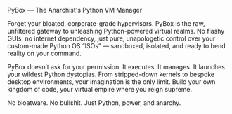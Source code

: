 PyBox — The Anarchist's Python VM Manager

Forget your bloated, corporate-grade hypervisors. PyBox is the raw, unfiltered gateway to unleashing Python-powered virtual realms. No flashy GUIs, no internet dependency, just pure, unapologetic control over your custom-made Python OS “ISOs” — sandboxed, isolated, and ready to bend reality on your command.

PyBox doesn’t ask for your permission. It executes. It manages. It launches your wildest Python dystopias. From stripped-down kernels to bespoke desktop environments, your imagination is the only limit. Build your own kingdom of code, your virtual empire where you reign supreme.

No bloatware. No bullshit. Just Python, power, and anarchy.

